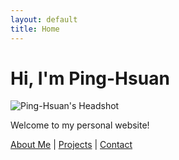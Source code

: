 ```yaml
---
layout: default
title: Home
---
```


# Hi, I'm Ping-Hsuan

![Ping-Hsuan's Headshot](images/headshot.JPG)


Welcome to my personal website!

[About Me](about.md) | [Projects](projects.md) | [Contact](contact.md)